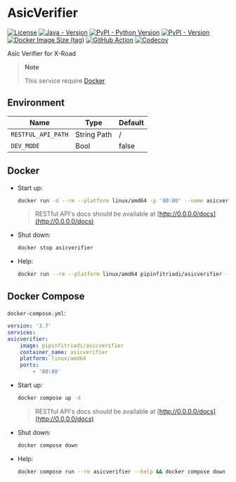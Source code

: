 <!--
This file is part of AsicVerifier and is released under
the AGPL-3.0-only License: https://opensource.org/license/agpl-v3/
-->

# AsicVerifier

[![License](https://img.shields.io/github/license/pipinfitriadi/asicverifier?logoColor=black&label=License&labelColor=black&color=brightgreen)](https://github.com/pipinfitriadi/asicverifier/blob/main/LICENSE)
[![Java - Version](https://img.shields.io/badge/8-ED8B00?logo=openjdk&logoColor=ED8B00&label=Java&labelColor=black)](https://openjdk.org/projects/jdk8/)
[![PyPI - Python Version](https://img.shields.io/pypi/pyversions/asicverifier?logo=python&label=Python&labelColor=black)](https://pypi.org/project/asicverifier/)
[![PyPI - Version](https://img.shields.io/pypi/v/asicverifier?logo=pypi&label=PyPI&labelColor=black)](https://pypi.org/project/asicverifier/)
[![Docker Image Size (tag)](https://img.shields.io/docker/image-size/pipinfitriadi/asicverifier/latest?logo=Docker&label=latest&labelColor=black)](https://hub.docker.com/r/pipinfitriadi/asicverifier)
[![GitHub Action](https://img.shields.io/github/actions/workflow/status/pipinfitriadi/asicverifier/ci-cd.yml?logo=GitHub&label=CI/CD&labelColor=black)](https://github.com/pipinfitriadi/asicverifier/actions/workflows/ci-cd.yml)
[![Codecov](https://img.shields.io/codecov/c/github/pipinfitriadi/asicverifier?logo=codecov&label=Coverage&labelColor=black)](https://app.codecov.io/github/pipinfitriadi/asicverifier)

Asic Verifier for X-Road

> **Note**
>
> This service require [Docker](https://docs.docker.com/get-docker/)

## Environment

| Name               | Type        | Default |
|--------------------|-------------|---------|
| `RESTFUL_API_PATH` | String Path | /       |
| `DEV_MODE`         | Bool        | false   |

## Docker

- Start up:

    ```sh
    docker run -d --rm --platform linux/amd64 -p '80:80' --name asicverifier pipinfitriadi/asicverifier
    ```

    > RESTful API's docs should be available at [http://0.0.0.0/docs](http://0.0.0.0/docs)

- Shut down:

    ```sh
    docker stop asicverifier
    ```

- Help:

    ```sh
    docker run --rm --platform linux/amd64 pipinfitriadi/asicverifier --help
    ```

## Docker Compose

`docker-compose.yml`:

```yml
version: '3.7'
services:
asicverifier:
    image: pipinfitriadi/asicverifier
    container_name: asicverifier
    platform: linux/amd64
    ports:
        - '80:80'
```

- Start up:

    ```sh
    docker compose up -d
    ```

    > RESTful API's docs should be available at [http://0.0.0.0/docs](http://0.0.0.0/docs)

- Shut down:

    ```sh
    docker compose down
    ```

- Help:

    ```sh
    docker compose run --rm asicverifier --help && docker compose down
    ```
